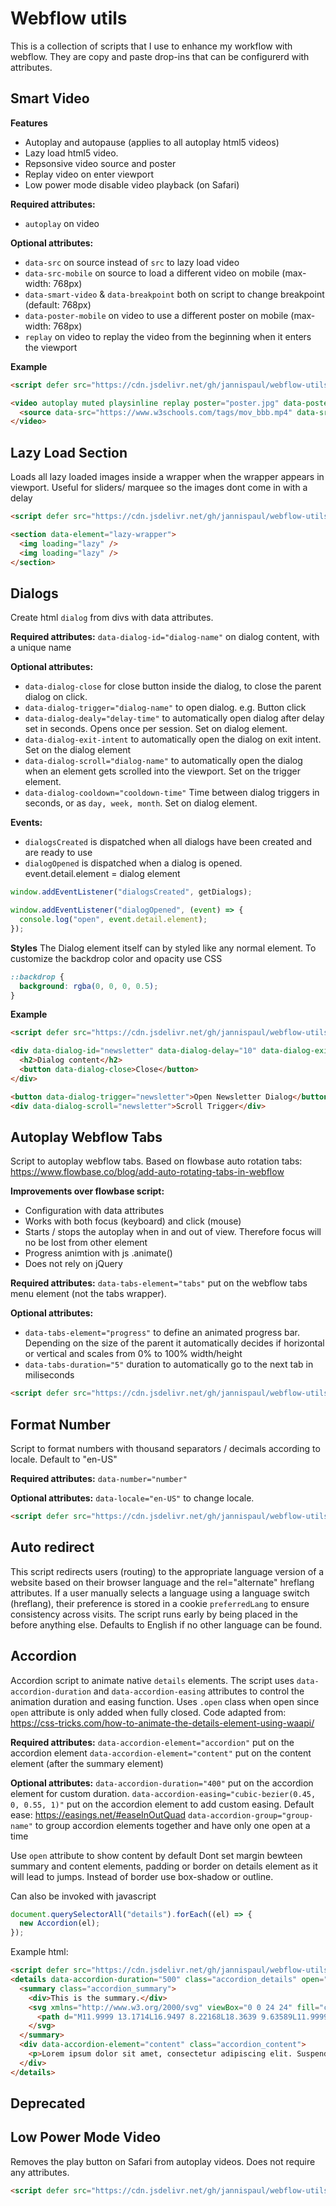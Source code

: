 # Webflow utils

This is a collection of scripts that I use to enhance my workflow with webflow. They are copy and paste drop-ins that can be configurerd with attributes.

## Smart Video

**Features**

- Autoplay and autopause (applies to all autoplay html5 videos)
- Lazy load html5 video.
- Repsonsive video source and poster
- Replay video on enter viewport
- Low power mode disable video playback (on Safari)

**Required attributes:**

- `autoplay` on video

**Optional attributes:**

- `data-src` on source instead of `src` to lazy load video
- `data-src-mobile` on source to load a different video on mobile (max-width: 768px)
- `data-smart-video` & `data-breakpoint` both on script to change breakpoint (default: 768px)
- `data-poster-mobile` on video to use a different poster on mobile (max-width: 768px)
- `replay` on video to replay the video from the beginning when it enters the viewport

**Example**

```html
<script defer src="https://cdn.jsdelivr.net/gh/jannispaul/webflow-utils@v1.0.0/dist/smart-video.js" data-smart-video data-breakpoint="991"></script>

<video autoplay muted playsinline replay poster="poster.jpg" data-poster-mobile="mobile-poster.jpg">
  <source data-src="https://www.w3schools.com/tags/mov_bbb.mp4" data-src-mobile="https://www.w3schools.com/tags/mov_bbb.mp4" type="video/mp4" />
</video>
```

## Lazy Load Section

Loads all lazy loaded images inside a wrapper when the wrapper appears in viewport. Useful for sliders/ marquee so the images dont come in with a delay

```html
<script defer src="https://cdn.jsdelivr.net/gh/jannispaul/webflow-utils@latest/dist/lazy-load-section.js"></script>

<section data-element="lazy-wrapper">
  <img loading="lazy" />
  <img loading="lazy" />
</section>
```

## Dialogs

Create html `dialog` from divs with data attributes.

**Required attributes:**
`data-dialog-id="dialog-name"` on dialog content, with a unique name

**Optional attributes:**

- `data-dialog-close` for close button inside the dialog, to close the parent dialog on click.
- `data-dialog-trigger="dialog-name"` to open dialog. e.g. Button click
- `data-dialog-dealy="delay-time"` to automatically open dialog after delay set in seconds. Opens once per session. Set on dialog element.
- `data-dialog-exit-intent` to automatically open the dialog on exit intent. Set on the dialog element
- `data-dialog-scroll="dialog-name"` to automatically open the dialog when an element gets scrolled into the viewport. Set on the trigger element.
- `data-dialog-cooldown="cooldown-time"` Time between dialog triggers in seconds, or as `day, week, month`. Set on dialog element.

**Events:**

- `dialogsCreated` is dispatched when all dialogs have been created and are ready to use
- `dialogOpened` is dispatched when a dialog is opened. event.detail.element = dialog element

```javascript
window.addEventListener("dialogsCreated", getDialogs);

window.addEventListener("dialogOpened", (event) => {
  console.log("open", event.detail.element);
});
```

**Styles**
The Dialog element itself can by styled like any normal element. To customize the backdrop color and opacity use CSS

```css
::backdrop {
  background: rgba(0, 0, 0, 0.5);
}
```

**Example**

```html
<script defer src="https://cdn.jsdelivr.net/gh/jannispaul/webflow-utils@latest/dist/dialog.js"></script>

<div data-dialog-id="newsletter" data-dialog-delay="10" data-dialog-exit-intent data-dialog-cooldown="week">
  <h2>Dialog content</h2>
  <button data-dialog-close>Close</button>
</div>

<button data-dialog-trigger="newsletter">Open Newsletter Dialog</button>
<div data-dialog-scroll="newsletter">Scroll Trigger</div>
```

## Autoplay Webflow Tabs

Script to autoplay webflow tabs. Based on flowbase auto rotation tabs: https://www.flowbase.co/blog/add-auto-rotating-tabs-in-webflow

**Improvements over flowbase script:**

- Configuration with data attributes
- Works with both focus (keyboard) and click (mouse)
- Starts / stops the autoplay when in and out of view. Therefore focus will no be lost from other element
- Progress animtion with js .animate()
- Does not rely on jQuery

**Required attributes:**
`data-tabs-element="tabs"` put on the webflow tabs menu element (not the tabs wrapper).

**Optional attributes:**

- `data-tabs-element="progress"` to define an animated progress bar. Depending on the size of the parent it automatically decides if horizontal or vertical and scales from 0% to 100% width/height
- `data-tabs-duration="5"` duration to automatically go to the next tab in miliseconds

```html
<script defer src="https://cdn.jsdelivr.net/gh/jannispaul/webflow-utils@latest/dist/autoplay-tabs.js"></script>
```

## Format Number

Script to format numbers with thousand separators / decimals according to locale. Default to "en-US"

**Required attributes:**
`data-number="number"`

**Optional attributes:**
`data-locale="en-US"` to change locale.

```html
<script defer src="https://cdn.jsdelivr.net/gh/jannispaul/webflow-utils@latest/dist/format-number.js"></script>
```

## Auto redirect

This script redirects users (routing) to the appropriate language version of a website based on their browser language and the rel="alternate" hreflang attributes. If a user manually selects a language using a language switch (hreflang), their preference is stored in a cookie `preferredLang` to ensure consistency across visits. The script runs early by being placed in the <head> before anything else. Defaults to English if no other language can be found.

## Accordion

Accordion script to animate native `details` elements. The script uses `data-accordion-duration` and `data-accordion-easing` attributes to control the animation duration and easing function. Uses `.open` class when open since `open` attribute is only added when fully closed.
Code adapted from: https://css-tricks.com/how-to-animate-the-details-element-using-waapi/

**Required attributes:**
`data-accordion-element="accordion"` put on the accordion element
`data-accordion-element="content"` put on the content element (after the summary element)

**Optional attributes:**
`data-accordion-duration="400"` put on the accordion element for custom duration.
`data-accordion-easing="cubic-bezier(0.45, 0, 0.55, 1)"` put on the accordion element to add custom easing. Default ease: https://easings.net/#easeInOutQuad
`data-accordion-group="group-name"` to group accordion elements together and have only one open at a time

Use `open` attribute to show content by default
Dont set margin bewteen summary and content elements, padding or border on details element as it will lead to jumps. Instead of border use box-shadow or outline.

Can also be invoked with javascript

```javascript
document.querySelectorAll("details").forEach((el) => {
  new Accordion(el);
});
```

Example html:

```html
<script defer src="https://cdn.jsdelivr.net/gh/jannispaul/webflow-utils@latest/dist/accordion.js"></script>
<details data-accordion-duration="500" class="accordion_details" open="">
  <summary class="accordion_summary">
    <div>This is the summary.</div>
    <svg xmlns="http://www.w3.org/2000/svg" viewBox="0 0 24 24" fill="currentColor" width="100%">
      <path d="M11.9999 13.1714L16.9497 8.22168L18.3639 9.63589L11.9999 15.9999L5.63599 9.63589L7.0502 8.22168L11.9999 13.1714Z"></path>
    </svg>
  </summary>
  <div data-accordion-element="content" class="accordion_content">
    <p>Lorem ipsum dolor sit amet, consectetur adipiscing elit. Suspendisse varius enim in eros elementum tristique. Duis cursus, mi quis viverra ornare, eros dolor interdum nulla, ut commodo diam libero vitae erat. Aenean faucibus nibh et justo cursus id rutrum lorem imperdiet. Nunc ut sem vitae risus tristique posuere.</p>
  </div>
</details>
```

## Deprecated

## Low Power Mode Video

Removes the play button on Safari from autoplay videos. Does not require any attributes.

```html
<script defer src="https://cdn.jsdelivr.net/gh/jannispaul/webflow-utils@latest/dist/video-low-power-mode.js"></script>
```
